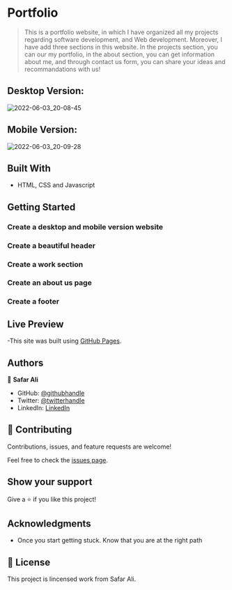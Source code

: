 # Portfolio

> This is a portfolio website, in which I have organized all my projects regarding software development, and Web development. Moreover, I have add three sections in this website. In the projects section, you can our my portfolio, in the about section, you can get information about me, and through contact us form, you can share your ideas and recommandations with us!

## Desktop Version:

![2022-06-03_20-08-45](https://user-images.githubusercontent.com/78845635/171881943-a7a913da-9c3c-4d23-baca-3702c78ebe1a.jpg)


## Mobile Version:

![2022-06-03_20-09-28](https://user-images.githubusercontent.com/78845635/171881978-6c03b8a0-70dc-436c-8dde-0acd4240cb80.jpg)



## Built With

- HTML, CSS and Javascript


## Getting Started

### Create a desktop and mobile version website

### Create a beautiful header

### Create a work section

### Create an about us page

### Create a footer

## Live Preview

-This site was built using [GitHub Pages](https://safar1212.github.io/Portfolio/).



## Authors

👤 **Safar Ali**

- GitHub: [@githubhandle](https://github.com/safar1212)
- Twitter: [@twitterhandle](https://twitter.com/safarali999)
- LinkedIn: [LinkedIn](https://linkedin.com/in/safar-ali999)

## 🤝 Contributing

Contributions, issues, and feature requests are welcome!

Feel free to check the [issues page](../../issues/).

## Show your support

Give a ⭐️ if you like this project!

## Acknowledgments


- Once you start getting stuck. Know that you are at the right path


## 📝 License

This project is lincensed work from Safar Ali.
